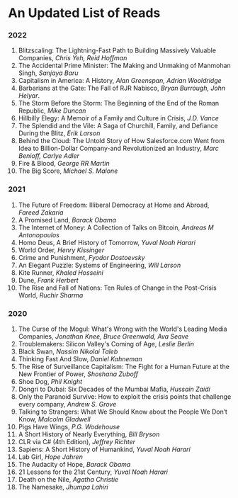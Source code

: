 # An Updated List of Reads

### 2022
1. Blitzscaling: The Lightning-Fast Path to Building Massively Valuable Companies, *Chris Yeh, Reid Hoffman*
2. The Accidental Prime Minister: The Making and Unmaking of Manmohan Singh, *Sanjaya Baru*
3. Capitalism in America: A History, *Alan Greenspan, Adrian Wooldridge*
4. Barbarians at the Gate: The Fall of RJR Nabisco, *Bryan Burrough, John Helyar*.
5. The Storm Before the Storm: The Beginning of the End of the Roman Republic, *Mike Duncan*
6. Hillbilly Elegy:  A Memoir of a Family and Culture in Crisis, *J.D. Vance*
7. The Splendid and the Vile: A Saga of Churchill, Family, and Defiance During the Blitz, *Erik Larson*
8. Behind the Cloud: The Untold Story of How Salesforce.com Went from Idea to Billion-Dollar Company-and Revolutionized an Industry, *Marc Benioff, Carlye Adler*
9. Fire & Blood, *George RR Martin*
10. The Big Score, *Michael S. Malone*

### 2021
1. The Future of Freedom: Illiberal Democracy at Home and Abroad, *Fareed Zakaria*
2. A Promised Land, *Barack Obama*
3. The Internet of Money: A Collection of Talks on Bitcoin, *Andreas M Antonopoulos*
4. Homo Deus, A Brief History of Tomorrow, *Yuval Noah Harari*
5. World Order, *Henry Kissinger*
6. Crime and Punishment, *Fyodor Dostoevsky*
7. An Elegant Puzzle: Systems of Engineering, *Will Larson*
8. Kite Runner, *Khaled Hosseini*
9. Dune, *Frank Herbert*
10. The Rise and Fall of Nations: Ten Rules of Change in the Post-Crisis World, *Ruchir Sharma*

### 2020
1. The Curse of the Mogul: What's Wrong with the World's Leading Media Companies, *Jonathan Knee, Bruce Greenwald, Ava Seave*
2. Troublemakers: Silicon Valley's Coming of Age, *Leslie Berlin*
3. Black Swan, *Nassim Nikolai Taleb*
4. Thinking Fast And Slow, *Daniel Kahneman*
5. The Rise of Surveillance Capitalism: The Fight for a Human Future at the New Frontier of Power, *Shoshana Zuboff*
6. Shoe Dog, *Phil Knight*
7. Dongri to Dubai: Six Decades of the Mumbai Mafia, *Hussain Zaidi*
8. Only the Paranoid Survive: How to exploit the crisis points that challenge every company, *Andrew S. Grove*
9. Talking to Strangers: What We Should Know about the People We Don’t Know, *Malcolm Gladwell*
10. Pigs Have Wings, *P.G. Wodehouse*
11. A Short History of Nearly Everything, *Bill Bryson*
12. CLR via C# (4th Edition), *Jeffrey Richter*
13. Sapiens: A Short History of Humankind, *Yuval Noah Harari*
14. Lab Girl, *Hope Jahren*
15. The Audacity of Hope, *Barack Obama*
16. 21 Lessons for the 21st Century, *Yuval Noah Harari*
17. Death on the Nile, *Agatha Christie*
18. The Namesake, *Jhumpa Lahiri*
